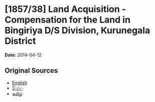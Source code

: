 # [1857/38] Land Acquisition - Compensation for the Land in Bingiriya D/S Division, Kurunegala District

**Date:** 2014-04-12

## Original Sources

- [English](https://documents.gov.lk/view/extra-gazettes/2014/4/1857-38_E.pdf)
- [සිංහල](https://documents.gov.lk/view/extra-gazettes/2014/4/1857-38_S.pdf)
- [தமிழ்](https://documents.gov.lk/view/extra-gazettes/2014/4/1857-38_T.pdf)
